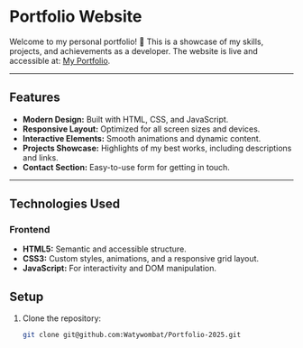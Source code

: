 # Portfolio Website

Welcome to my personal portfolio! 🌟 This is a showcase of my skills, projects, and achievements as a developer. The website is live and accessible at: [My Portfolio](https://git.io/your-short-url).

---

## Features

- **Modern Design:** Built with HTML, CSS, and JavaScript.
- **Responsive Layout:** Optimized for all screen sizes and devices.
- **Interactive Elements:** Smooth animations and dynamic content.
- **Projects Showcase:** Highlights of my best works, including descriptions and links.
- **Contact Section:** Easy-to-use form for getting in touch.

---

## Technologies Used

### Frontend
- **HTML5:** Semantic and accessible structure.
- **CSS3:** Custom styles, animations, and a responsive grid layout.
- **JavaScript:** For interactivity and DOM manipulation.


## Setup

1. Clone the repository:
   ```bash
   git clone git@github.com:Watywombat/Portfolio-2025.git
